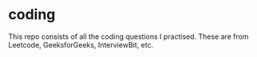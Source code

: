 # coding

This repo consists of all the coding questions I practised.
These are from Leetcode, GeeksforGeeks, InterviewBit, etc.
